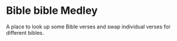 # Bible bible Medley
A place to look up some Bible verses and swap individual verses for different bibles.